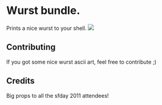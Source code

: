 # Wurst bundle.

Prints a nice wurst to your shell. <img src="http://emos.plurk.com/398156630934194ac9929b55f5ff9638_w28_h48.gif" />

## Contributing

If you got some nice wurst ascii art, feel free to contribute ;)

## Credits

Big props to all the sfday 2011 attendees!
